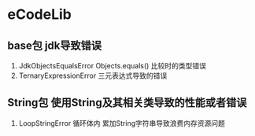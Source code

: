 # eCodeLib
## base包 jdk导致错误
1. JdkObjectsEqualsError Objects.equals() 比较时的类型错误
2. TernaryExpressionError 三元表达式导致的错误

## String包 使用String及其相关类导致的性能或者错误

1. LoopStringError 循环体内 累加String字符串导致浪费内存资源问题


